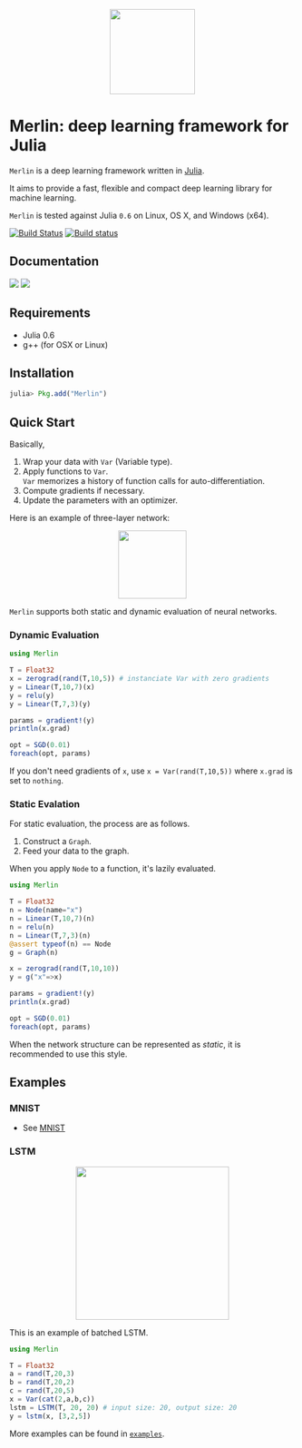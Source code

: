 <p align="center"><img src="https://github.com/hshindo/Merlin.jl/blob/master/Merlin.png" width="150"></p>

# Merlin: deep learning framework for Julia

`Merlin` is a deep learning framework written in [Julia](http://julialang.org/).

It aims to provide a fast, flexible and compact deep learning library for machine learning.

`Merlin` is tested against Julia `0.6` on Linux, OS X, and Windows (x64).

[![Build Status](https://travis-ci.org/hshindo/Merlin.jl.svg?branch=master)](https://travis-ci.org/hshindo/Merlin.jl)
[![Build status](https://ci.appveyor.com/api/projects/status/ks18dkc3gucf0yso?svg=true)](https://ci.appveyor.com/project/hshindo/merlin-jl)

## Documentation
[![](https://img.shields.io/badge/docs-stable-blue.svg)](http://hshindo.github.io/Merlin.jl/stable/)
[![](https://img.shields.io/badge/docs-latest-blue.svg)](http://hshindo.github.io/Merlin.jl/latest/)

## Requirements
- Julia 0.6
- g++ (for OSX or Linux)

## Installation
```julia
julia> Pkg.add("Merlin")
```

## Quick Start
Basically,
1. Wrap your data with `Var` (Variable type).
2. Apply functions to `Var`.  
`Var` memorizes a history of function calls for auto-differentiation.
3. Compute gradients if necessary.
4. Update the parameters with an optimizer.

Here is an example of three-layer network:

<p align="center"><img src="https://github.com/hshindo/Merlin.jl/blob/master/docs/src/assets/feedforward.png" width="120"></p>

`Merlin` supports both static and dynamic evaluation of neural networks.

### Dynamic Evaluation
```julia
using Merlin

T = Float32
x = zerograd(rand(T,10,5)) # instanciate Var with zero gradients
y = Linear(T,10,7)(x)
y = relu(y)
y = Linear(T,7,3)(y)

params = gradient!(y)
println(x.grad)

opt = SGD(0.01)
foreach(opt, params)
```
If you don't need gradients of `x`, use `x = Var(rand(T,10,5))` where `x.grad` is set to `nothing`.

### Static Evalation
For static evaluation, the process are as follows.
1. Construct a `Graph`.
2. Feed your data to the graph.

When you apply `Node` to a function, it's lazily evaluated.
```julia
using Merlin

T = Float32
n = Node(name="x")
n = Linear(T,10,7)(n)
n = relu(n)
n = Linear(T,7,3)(n)
@assert typeof(n) == Node
g = Graph(n)

x = zerograd(rand(T,10,10))
y = g("x"=>x)

params = gradient!(y)
println(x.grad)

opt = SGD(0.01)
foreach(opt, params)
```
When the network structure can be represented as *static*, it is recommended to use this style.

## Examples
### MNIST
* See [MNIST](examples/mnist/)

### LSTM
<p align="center"><img src="https://github.com/hshindo/Merlin.jl/blob/master/docs/src/assets/lstm_batch.png" width="270"></p>

This is an example of batched LSTM.
```julia
using Merlin

T = Float32
a = rand(T,20,3)
b = rand(T,20,2)
c = rand(T,20,5)
x = Var(cat(2,a,b,c))
lstm = LSTM(T, 20, 20) # input size: 20, output size: 20
y = lstm(x, [3,2,5])
```

More examples can be found in [`examples`](examples/).
